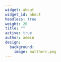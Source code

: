 ```yaml
---
widget: about
widget_id: about
headless: true
weight: 20
title: ""
active: true
author: admin
design:
  background:
    image: batthern.png
---
```

